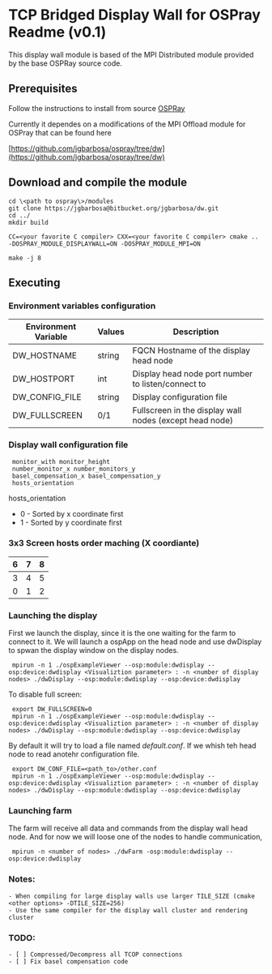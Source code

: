 # TCP Bridged Display Wall for OSPray Readme (v0.1)

This display wall module is based of the MPI Distributed module provided by the base OSPRay source code.

## Prerequisites

Follow the instructions to install from source [OSPRay](https://github.com/ospray/OSPRay)

Currently it dependes on a modifications of the MPI Offload module for OSPray that can be
found here

[https://github.com/jgbarbosa/ospray/tree/dw](https://github.com/jgbarbosa/ospray/tree/dw)

## Download and compile the module

```
cd \<path to ospray\>/modules
git clone https://jgbarbosa@bitbucket.org/jgbarbosa/dw.git
cd ../
mkdir build

CC=<your favorite C compiler> CXX=<your favorite C compiler> cmake .. -DOSPRAY_MODULE_DISPLAYWALL=ON -DOSPRAY_MODULE_MPI=ON

make -j 8
```


## Executing

### Environment variables configuration

 Environment Variable  |  Values  | Description  |
 --------------------- | -------- | -------------|
 DW_HOSTNAME | string | FQCN Hostname of the display head node |
 DW_HOSTPORT | int | Display head node port number to listen/connect to|
 DW_CONFIG_FILE | string | Display configuration file |
 DW_FULLSCREEN | 0/1 | Fullscreen in the display wall nodes (except head node) |
 
### Display wall configuration file
 
```
 monitor_with monitor_height
 number_monitor_x number_monitors_y
 basel_compensation_x basel_compensation_y
 hosts_orientation
```
 
 hosts_orientation
 * 0 - Sorted by x coordinate first
 * 1 - Sorted by y coordinate first
 
### 3x3 Screen hosts order maching (X coordiante)
 
 |  6  |  7   |  8   |
 |:---:|:----:|:----:|
 |  3  |  4   |  5   |
 |  0  |  1   |  2   |
 
### Launching the display
 
 First we launch the display, since it is the one waiting for the farm to connect to it. We will launch a ospApp on the head node and use dwDisplay to spwan the display
 window on the display nodes. 
 
```
 mpirun -n 1 ./ospExampleViewer --osp:module:dwdisplay --osp:device:dwdisplay <Visualiztion parameter> : -n <number of display nodes> ./dwDisplay --osp:module:dwdisplay --osp:device:dwdisplay
```

To disable full screen:
```
 export DW_FULLSCREEN=0
 mpirun -n 1 ./ospExampleViewer --osp:module:dwdisplay --osp:device:dwdisplay <Visualiztion parameter> : -n <number of display nodes> ./dwDisplay --osp:module:dwdisplay --osp:device:dwdisplay
```

By default it will try to load a file named _default.conf_. If we whish teh head node to read anotehr configuration file.

```
 export DW_CONF_FILE=<path_to>/other.conf
 mpirun -n 1 ./ospExampleViewer --osp:module:dwdisplay --osp:device:dwdisplay <Visualiztion parameter> : -n <number of display nodes> ./dwDisplay --osp:module:dwdisplay --osp:device:dwdisplay
```
 
### Launching farm
The farm will receive all data and commands from the display wall head node. And for now we will loose one of the nodes to handle communication,

```
 mpirun -n <number of nodes> ./dwFarm -osp:module:dwdisplay --osp:device:dwdisplay 
```

### Notes:

    - When compiling for large display walls use larger TILE_SIZE (cmake <other options> -DTILE_SIZE=256)
    - Use the same compiler for the display wall cluster and rendering cluster

### TODO:

    - [ ] Compressed/Decompress all TCOP connections
    - [ ] Fix basel compensation code
